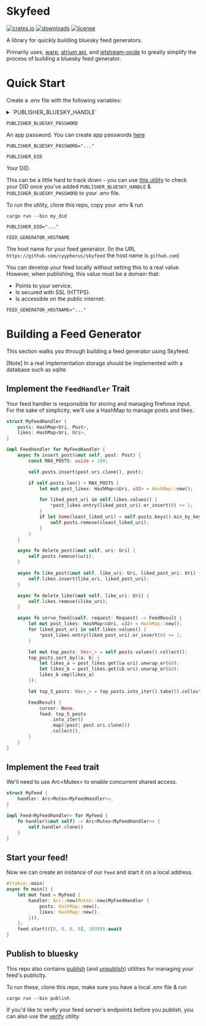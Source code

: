 # Skyfeed

[![crates.io](https://img.shields.io/crates/v/skyfeed.svg)](https://crates.io/crates/skyfeed)
[![downloads](https://img.shields.io/crates/d/skyfeed.svg)](https://crates.io/crates/skyfeed)
[![license](https://img.shields.io/crates/l/skyfeed.svg)](https://github.com/ejjonny/skyfeed/blob/main/LICENSE)

A library for quickly building bluesky feed generators.

Primarily uses, [warp](https://github.com/seanmonstar/warp), [atrium api](https://github.com/sugyan/atrium), and [jetstream-oxide](https://github.com/videah/jetstream-oxide) to greatly simplify the process of building a bluesky feed generator.

# Quick Start

Create a .env file with the following variables:

<details>
<summary>`PUBLISHER_BLUESKY_HANDLE`</summary>
Your handle - something like "someguy.bsky.social"

```
PUBLISHER_BLUESKY_HANDLE="someguy.bsky.social"
```

</details>

`PUBLISHER_BLUESKY_PASSWORD`

An app password. You can create app passwords [here](https://bsky.app/settings/app-passwords)

```
PUBLISHER_BLUESKY_PASSWORD="..."
```

`PUBLISHER_DID`

Your DID.

This can be a little hard to track down - you can use [this utility](./src/bin/my_did.rs) to check your DID once you've added `PUBLISHER_BLUESKY_HANDLE` & `PUBLISHER_BLUESKY_PASSWORD` to your .env file.

To run the utility, clone this repo, copy your .env & run

`cargo run --bin my_did`

```
PUBLISHER_DID="..."
```

`FEED_GENERATOR_HOSTNAME`

The host name for your feed generator.
(In the URL `https://github.com/cyypherus/skyfeed` the host name is `github.com`)

You can develop your feed locally without setting this to a real value. However, when publishing, this value must be a domain that:

- Points to your service.
- Is secured with SSL (HTTPS).
- Is accessible on the public internet.

```
FEED_GENERATOR_HOSTNAME="..."

```

# Building a Feed Generator

This section walks you through building a feed generator using Skyfeed.

[Note]
In a real implementation storage should be implemented with a database such as sqlite

## Implement the `FeedHandler` Trait

Your feed handler is responsible for storing and managing firehose input. For the sake of simplicity, we'll use a HashMap to manage posts and likes.

```rust
struct MyFeedHandler {
    posts: HashMap<Uri, Post>,
    likes: HashMap<Uri, Uri>,
}

impl FeedHandler for MyFeedHandler {
    async fn insert_post(&mut self, post: Post) {
        const MAX_POSTS: usize = 100;

        self.posts.insert(post.uri.clone(), post);

        if self.posts.len() > MAX_POSTS {
            let mut post_likes: HashMap<&Uri, u32> = HashMap::new();

            for liked_post_uri in self.likes.values() {
                *post_likes.entry(liked_post_uri).or_insert(0) += 1;
            }
            if let Some(least_liked_uri) = self.posts.keys().min_by_key(|uri| post_likes.get(uri).unwrap_or(&0)).cloned() {
                self.posts.remove(&least_liked_uri);
            }
        }
    }

    async fn delete_post(&mut self, uri: Uri) {
        self.posts.remove(&uri);
    }

    async fn like_post(&mut self, like_uri: Uri, liked_post_uri: Uri) {
        self.likes.insert(like_uri, liked_post_uri);
    }

    async fn delete_like(&mut self, like_uri: Uri) {
        self.likes.remove(&like_uri);
    }

    async fn serve_feed(&self, request: Request) -> FeedResult {
        let mut post_likes: HashMap<&Uri, u32> = HashMap::new();
        for liked_post_uri in self.likes.values() {
            *post_likes.entry(liked_post_uri).or_insert(0) += 1;
        }

        let mut top_posts: Vec<_> = self.posts.values().collect();
        top_posts.sort_by(|a, b| {
            let likes_a = post_likes.get(&a.uri).unwrap_or(&0);
            let likes_b = post_likes.get(&b.uri).unwrap_or(&0);
            likes_b.cmp(likes_a)
        });

        let top_5_posts: Vec<_> = top_posts.into_iter().take(5).collect();

        FeedResult {
            cursor: None,
            feed: top_5_posts
                .into_iter()
                .map(|post| post.uri.clone())
                .collect(),
        }
    }
}
```

## Implement the `Feed` trait

We'll need to use Arc<Mutex<FeedHandler>> to enable concurrent shared access.

```rust
struct MyFeed {
    handler: Arc<Mutex<MyFeedHandler>>,
}

impl Feed<MyFeedHandler> for MyFeed {
    fn handler(&mut self) -> Arc<Mutex<MyFeedHandler>> {
        self.handler.clone()
    }
}
```

## Start your feed!

Now we can create an instance of our `Feed` and start it on a local address.

```rust
#[tokio::main]
async fn main() {
    let mut feed = MyFeed {
        handler: Arc::new(Mutex::new(MyFeedHandler {
            posts: HashMap::new(),
            likes: HashMap::new(),
        })),
    };
    feed.start(([0, 0, 0, 0], 3030)).await
}
```

## Publish to bluesky

This repo also contains [publish](./src/bin/publish.rs) (and [unpublish](./src/bin/unpublish.rs)) utilities for managing your feed's publicity.

To run these, clone this repo, make sure you have a local .env file & run

`cargo run --bin publish`

If you'd like to verify your feed server's endpoints before you publish, you can also use the [verify](./src/bin/verify.rs) utility.
